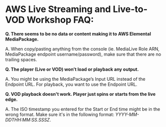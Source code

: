 # AWS Live Streaming and Live-to-VOD Workshop FAQ:

**Q. There seems to be no data or content making it to AWS Elemental MediaPackage.**

A. When copy/pasting anything from the console (ie. MediaLive Role ARN, MediaPackage endpoint username/password), make sure that there are no trailing spaces.


**Q. The player (Live or VOD) won’t load or playback any output.**

A. You might be using the MediaPackage’s Input URL instead of the Endpoint URL. For playback, you want to use the Endpoint URL.

**Q. VOD playback doesn't work. Player just spins or starts from the live edge.**

A. The ISO timestamp you entered for the Start or End time might be in the wrong format. Make sure it's in the following format: *YYYY-MM-DDTHH:MM:SS.SSSZ*.


